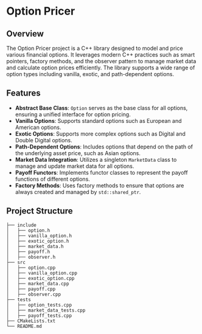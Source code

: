 # Option Pricer

## Overview

The Option Pricer project is a C++ library designed to model and price various financial options. It leverages modern C++ practices such as smart pointers, factory methods, and the observer pattern to manage market data and calculate option prices efficiently. The library supports a wide range of option types including vanilla, exotic, and path-dependent options.

## Features

- **Abstract Base Class**: `Option` serves as the base class for all options, ensuring a unified interface for option pricing.
- **Vanilla Options**: Supports standard options such as European and American options.
- **Exotic Options**: Supports more complex options such as Digital and Double Digital options.
- **Path-Dependent Options**: Includes options that depend on the path of the underlying asset price, such as Asian options.
- **Market Data Integration**: Utilizes a singleton `MarketData` class to manage and update market data for all options.
- **Payoff Functors**: Implements functor classes to represent the payoff functions of different options.
- **Factory Methods**: Uses factory methods to ensure that options are always created and managed by `std::shared_ptr`.

## Project Structure

```plaintext
├── include
│   ├── option.h
│   ├── vanilla_option.h
│   ├── exotic_option.h
│   ├── market_data.h
│   ├── payoff.h
│   ├── observer.h
├── src
│   ├── option.cpp
│   ├── vanilla_option.cpp
│   ├── exotic_option.cpp
│   ├── market_data.cpp
│   ├── payoff.cpp
│   ├── observer.cpp
├── tests
│   ├── option_tests.cpp
│   ├── market_data_tests.cpp
│   ├── payoff_tests.cpp
├── CMakeLists.txt
└── README.md
